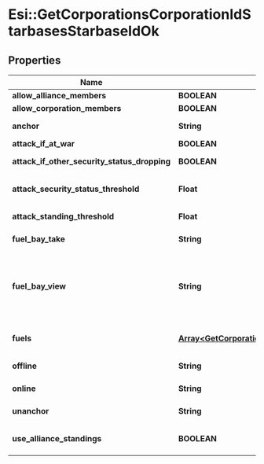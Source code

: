 # Esi::GetCorporationsCorporationIdStarbasesStarbaseIdOk

## Properties
Name | Type | Description | Notes
------------ | ------------- | ------------- | -------------
**allow_alliance_members** | **BOOLEAN** | allow_alliance_members boolean | 
**allow_corporation_members** | **BOOLEAN** | allow_corporation_members boolean | 
**anchor** | **String** | Who can anchor starbase (POS) and its structures | 
**attack_if_at_war** | **BOOLEAN** | attack_if_at_war boolean | 
**attack_if_other_security_status_dropping** | **BOOLEAN** | attack_if_other_security_status_dropping boolean | 
**attack_security_status_threshold** | **Float** | Starbase (POS) will attack if target&#39;s security standing is lower than this value | [optional] 
**attack_standing_threshold** | **Float** | Starbase (POS) will attack if target&#39;s standing is lower than this value | [optional] 
**fuel_bay_take** | **String** | Who can take fuel blocks out of the starbase (POS)&#39;s fuel bay | 
**fuel_bay_view** | **String** | Who can view the starbase (POS)&#39;s fule bay. Characters either need to have required role or belong to the starbase (POS) owner&#39;s corporation or alliance, as described by the enum, all other access settings follows the same scheme | 
**fuels** | [**Array&lt;GetCorporationsCorporationIdStarbasesStarbaseIdFuel&gt;**](GetCorporationsCorporationIdStarbasesStarbaseIdFuel.md) | Fuel blocks and other things that will be consumed when operating a starbase (POS) | [optional] 
**offline** | **String** | Who can offline starbase (POS) and its structures | 
**online** | **String** | Who can online starbase (POS) and its structures | 
**unanchor** | **String** | Who can unanchor starbase (POS) and its structures | 
**use_alliance_standings** | **BOOLEAN** | True if the starbase (POS) is using alliance standings, otherwise using corporation&#39;s | 


